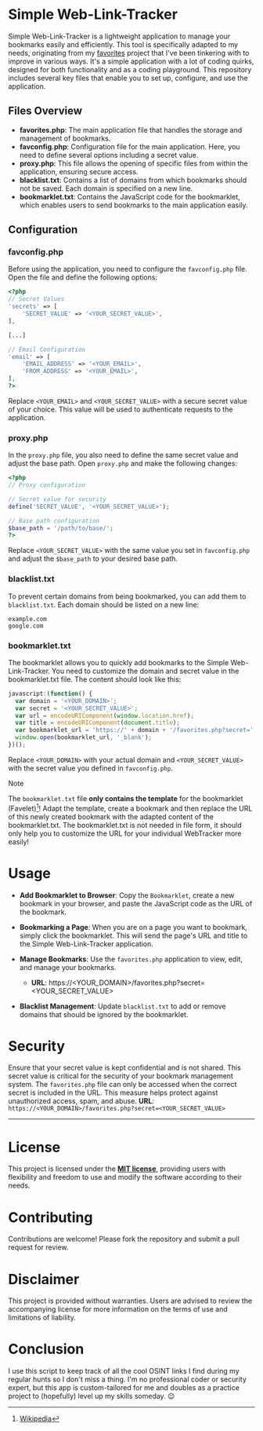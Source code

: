 # Simple Web-Link-Tracker
Simple Web-Link-Tracker is a lightweight application to manage your bookmarks easily and efficiently. This tool is specifically adapted to my needs, originating from my [favorites](https://github.com/ot2i7ba/favorites/) project that I've been tinkering with to improve in various ways. It's a simple application with a lot of coding quirks, designed for both functionality and as a coding playground. This repository includes several key files that enable you to set up, configure, and use the application.

## Files Overview
- **favorites.php**: The main application file that handles the storage and management of bookmarks.
- **favconfig.php**: Configuration file for the main application. Here, you need to define several options including a secret value.
- **proxy.php**: This file allows the opening of specific files from within the application, ensuring secure access.
- **blacklist.txt**: Contains a list of domains from which bookmarks should not be saved. Each domain is specified on a new line.
- **bookmarklet.txt**: Contains the JavaScript code for the bookmarklet, which enables users to send bookmarks to the main application easily.

## Configuration

### favconfig.php
Before using the application, you need to configure the `favconfig.php` file. Open the file and define the following options:

```php
<?php
// Secret Values
'secrets' => [
    'SECRET_VALUE' => '<YOUR_SECRET_VALUE>',
],

[...]

// Email Configuration
'email' => [
    'EMAIL_ADDRESS' => '<YOUR_EMAIL>',
    'FROM_ADDRESS' => '<YOUR_EMAIL>',
],
?>
```

Replace `<YOUR_EMAIL>` and `<YOUR_SECRET_VALUE>` with a secure secret value of your choice. This value will be used to authenticate requests to the application.

### proxy.php
In the `proxy.php` file, you also need to define the same secret value and adjust the base path. Open `proxy.php` and make the following changes:

```php
<?php
// Proxy configuration

// Secret value for security
define('SECRET_VALUE', '<YOUR_SECRET_VALUE>');

// Base path configuration
$base_path = '/path/to/base/';
?>
```

Replace `<YOUR_SECRET_VALUE>` with the same value you set in `favconfig.php` and adjust the `$base_path` to your desired base path.

### blacklist.txt
To prevent certain domains from being bookmarked, you can add them to `blacklist.txt`. Each domain should be listed on a new line:

```
example.com
google.com
```

### bookmarklet.txt
The bookmarklet allows you to quickly add bookmarks to the Simple Web-Link-Tracker. You need to customize the domain and secret value in the bookmarklet.txt file. The content should look like this:

```javascript
javascript:(function() {
  var domain = '<YOUR_DOMAIN>';
  var secret = '<YOUR_SECRET_VALUE>';
  var url = encodeURIComponent(window.location.href);
  var title = encodeURIComponent(document.title);
  var bookmarklet_url = 'https://' + domain + '/favorites.php?secret=' + secret + '&url=' + url + '&title=' + title;
  window.open(bookmarklet_url, '_blank');
})();
```

Replace `<YOUR_DOMAIN>` with your actual domain and `<YOUR_SECRET_VALUE>` with the secret value you defined in `favconfig.php`.

> [!NOTE]
> The `bookmarklet.txt` file **only contains the template** for the bookmarklet (Favelet)[^1]! Adapt the template, create a bookmark and then replace the URL of this newly created bookmark with the adapted content of the bookmarklet.txt. The bookmarklet.txt is not needed in file form, it should only help you to customize the URL for your individual WebTracker more easily!

# Usage
- **Add Bookmarklet to Browser**: Copy the `Bookmarklet`, create a new bookmark in your browser, and paste the JavaScript code as the URL of the bookmark.

- **Bookmarking a Page**: When you are on a page you want to bookmark, simply click the bookmarklet. This will send the page's URL and title to the Simple Web-Link-Tracker application.

- **Manage Bookmarks**: Use the `favorites.php` application to view, edit, and manage your bookmarks.
	- **URL**: https://<YOUR_DOMAIN>/favorites.php?secret=<YOUR_SECRET_VALUE>

- **Blacklist Management**: Update `blacklist.txt` to add or remove domains that should be ignored by the bookmarklet.

# Security
Ensure that your secret value is kept confidential and is not shared. This secret value is critical for the security of your bookmark management system. The `favorites.php` file can only be accessed when the correct secret is included in the URL. This measure helps protect against unauthorized access, spam, and abuse.
**URL**: `https://<YOUR_DOMAIN>/favorites.php?secret=<YOUR_SECRET_VALUE>`

___

# License
This project is licensed under the **[MIT license](https://github.com/ot2i7ba/WebTracker/blob/main/LICENSE)**, providing users with flexibility and freedom to use and modify the software according to their needs.

# Contributing
Contributions are welcome! Please fork the repository and submit a pull request for review.

# Disclaimer
This project is provided without warranties. Users are advised to review the accompanying license for more information on the terms of use and limitations of liability.

# Conclusion
I use this script to keep track of all the cool OSINT links I find during my regular hunts so I don't miss a thing. I'm no professional coder or security expert, but this app is custom-tailored for me and doubles as a practice project to (hopefully) level up my skills someday. 😉

[^1]: [Wikipedia](https://de.wikipedia.org/wiki/Bookmarklet)

